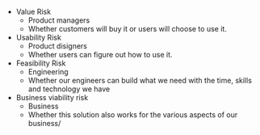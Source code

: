 - Value Risk
	- Product managers
	- Whether customers will buy it or users will choose to use it.
- Usability Risk
	- Product disigners
	- Whether users can figure out how to use it.
- Feasibility Risk
	- Engineering
	- Whether our engineers can build what we need with the time, skills and technology we have
- Business viability risk
	- Business
	- Whether this solution also works for the various aspects of our business/